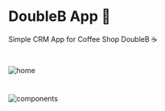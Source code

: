 # DoubleB App 💫
Simple CRM App for Coffee Shop DoubleB ☕
#
![home](https://github.com/withapoll/DoubleB/assets/59768263/0155754c-81d2-4a31-95da-89e59f321e67)
#
![components](https://github.com/withapoll/DoubleB/assets/59768263/283deb36-2e07-46c0-92b8-213a47c9bd68)
#

